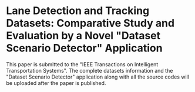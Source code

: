 # Lane Detection and Tracking Datasets: Comparative Study and Evaluation by a Novel "Dataset Scenario Detector" Application

This paper is submitted to the "IEEE Transactions on Intelligent Transportation Systems". The complete datasets information and the "Dataset Scenario Detector" application along with all the source codes will be uploaded after the paper is published.
